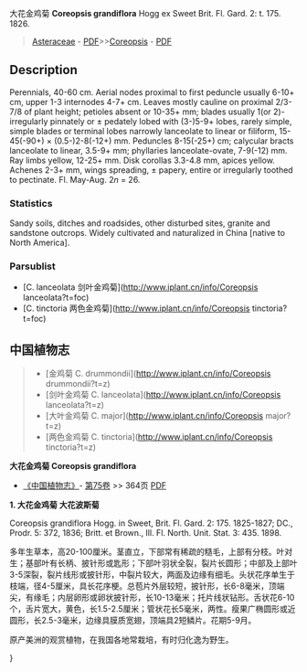 大花金鸡菊 **Coreopsis grandiflora** Hogg ex Sweet Brit. Fl. Gard. 2: t. 175. 1826.

> [Asteraceae](http://www.iplant.cn/info/Asteraceae?t=foc) - [PDF](http://www.iplant.cn/foc/pdf/Asteraceae.pdf)>>[Coreopsis](http://www.iplant.cn/info/Coreopsis?t=foc) - [PDF](http://www.iplant.cn/foc/pdf/Coreopsis.pdf)

## Description

Perennials, 40-60 cm. Aerial nodes proximal to first peduncle usually 6-10+ cm, upper 1-3 internodes 4-7+ cm. Leaves mostly cauline on proximal 2/3-7/8 of plant height; petioles absent or 10-35+ mm; blades usually 1(or 2)-irregularly pinnately or ± pedately lobed with (3-)5-9+ lobes, rarely simple, simple blades or terminal lobes narrowly lanceolate to linear or filiform, 15-45(-90+) × (0.5-)2-8(-12+) mm. Peduncles 8-15(-25+) cm; calycular bracts lanceolate to linear, 3.5-9+ mm; phyllaries lanceolate-ovate, 7-9(-12) mm. Ray limbs yellow, 12-25+ mm. Disk corollas 3.3-4.8 mm, apices yellow. Achenes 2-3+ mm, wings spreading, ± papery, entire or irregularly toothed to pectinate. Fl. May-Aug. 2*n* = 26.

### Statistics
Sandy soils, ditches and roadsides, other disturbed sites, granite and sandstone outcrops. Widely cultivated and naturalized in China [native to North America].

### Parsublist

* [C.  lanceolata  剑叶金鸡菊](http://www.iplant.cn/info/Coreopsis lanceolata?t=foc)
* [C.  tinctoria  两色金鸡菊](http://www.iplant.cn/info/Coreopsis tinctoria?t=foc)

## 中国植物志

> * [金鸡菊  C.  drummondii](http://www.iplant.cn/info/Coreopsis drummondii?t=z)
> * [剑叶金鸡菊  C.  lanceolata](http://www.iplant.cn/info/Coreopsis lanceolata?t=z)
> * [大叶金鸡菊  C.  major](http://www.iplant.cn/info/Coreopsis major?t=z)
> * [两色金鸡菊  C.  tinctoria](http://www.iplant.cn/info/Coreopsis tinctoria?t=z)

**大花金鸡菊 Coreopsis grandiflora**

* [《中国植物志》](http://www.iplant.cn/frps)- [第75卷](http://www.iplant.cn/frps/vol/75) >> 364页 [PDF](http://www.iplant.cn/frps/pdf/75/364.PDF)

**1. 大花金鸡菊 大花波斯菊**

Coreopsis grandiflora Hogg. in Sweet, Brit. Fl. Gard. 2: 175. 1825-1827; DC., Prodr. 5: 372, 1836; Britt. et Brown., Ill. Fl. North. Unit. Stat. 3: 435. 1898.

多年生草本，高20-100厘米。茎直立，下部常有稀疏的糙毛，上部有分枝。叶对生；基部叶有长柄、披针形或匙形；下部叶羽状全裂，裂片长圆形；中部及上部叶3-5深裂，裂片线形或披针形，中裂片较大，两面及边缘有细毛。头状花序单生于枝端，径4-5厘米，具长花序梗。总苞片外层较短，披针形，长6-8毫米，顶端尖，有缘毛；内层卵形或卵状披针形，长10-13毫米；托片线状钻形。舌状花6-10个，舌片宽大，黄色，长1.5-2.5厘米；管状花长5毫米，两性。瘦果广椭圆形或近圆形，长2.5-3毫米，边缘具膜质宽翅，顶端具2短鳞片。花期5-9月。

原产美洲的观赏植物，在我国各地常栽培，有时归化逸为野生。

}